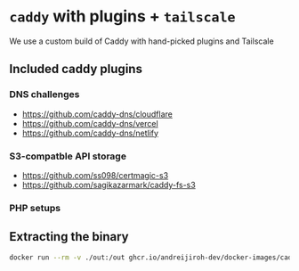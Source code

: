 # `caddy` with plugins + `tailscale`

We use a custom build of Caddy with hand-picked plugins and Tailscale

## Included caddy plugins

### DNS challenges

* <https://github.com/caddy-dns/cloudflare>
* <https://github.com/caddy-dns/vercel>
* <https://github.com/caddy-dns/netlify>

### S3-compatble API storage

* <https://github.com/ss098/certmagic-s3>
* <https://github.com/sagikazarmark/caddy-fs-s3>

### PHP setups



## Extracting the binary

```bash
docker run --rm -v ./out:/out ghcr.io/andreijiroh-dev/docker-images/caddy # (or frankenphp)
```
